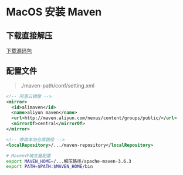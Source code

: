 # MacOS 安装 Maven

## 下载直接解压

[下载源码包](https://maven.apache.org/download.cgi)

## 配置文件

> ./maven-path/conf/setting.xml

```xml
<!-- 阿里云镜像 -->
<mirror>
  <id>alimaven</id>
  <name>aliyun maven</name>
  <url>http://maven.aliyun.com/nexus/content/groups/public/</url>
  <mirrorOf>central</mirrorOf>
</mirror>

<!-- 修改本地仓库路径 -->
<localRepository>/.../maven-repository</localRepository>
```

```bash
# Maven环境变量配置
export MAVEN_HOME=/...解压路径/apache-maven-3.6.3
export PATH=$PATH:$MAVEN_HOME/bin
```
